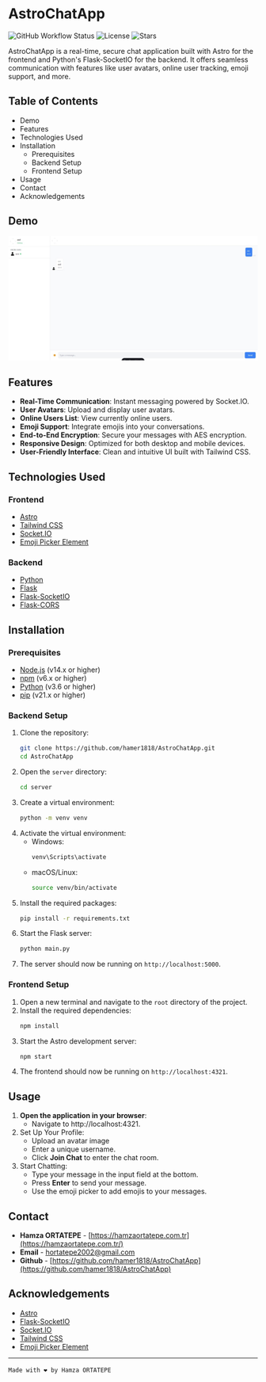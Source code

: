 # AstroChatApp
<img alt="GitHub Workflow Status" src="https://img.shields.io/github/workflow/status/hamer1818/AstroChatApp/CI">
<img alt="License" src="https://img.shields.io/github/license/hamer1818/AstroChatApp">
<img alt="Stars" src="https://img.shields.io/github/stars/hamer1818/AstroChatApp?style=social">

AstroChatApp is a real-time, secure chat application built with Astro for the frontend and Python's Flask-SocketIO for the backend. It offers seamless communication with features like user avatars, online user tracking, emoji support, and more.

## Table of Contents
- Demo
- Features
- Technologies Used
- Installation
    - Prerequisites
    - Backend Setup
    - Frontend Setup
- Usage
- Contact
- Acknowledgements

## Demo

![AstroChatApp Demo](/public/ss.jpeg)

## Features
- **Real-Time Communication**: Instant messaging powered by Socket.IO.
- **User Avatars**: Upload and display user avatars.
- **Online Users List**: View currently online users.
- **Emoji Support**: Integrate emojis into your conversations.
- **End-to-End Encryption**: Secure your messages with AES encryption.
- **Responsive Design**: Optimized for both desktop and mobile devices.
- **User-Friendly Interface**: Clean and intuitive UI built with Tailwind CSS.

## Technologies Used

### Frontend
- [Astro](https://astro.build/)
- [Tailwind CSS](https://tailwindcss.com/)
- [Socket.IO](https://socket.io/)
- [Emoji Picker Element](https://www.npmjs.com/package/emoji-picker-element)

### Backend
- [Python](https://www.python.org/)
- [Flask](https://flask.palletsprojects.com/)
- [Flask-SocketIO](https://flask-socketio.readthedocs.io/)
- [Flask-CORS](https://flask-cors.readthedocs.io/)

## Installation

### Prerequisites
- [Node.js](https://nodejs.org/) (v14.x or higher)
- [npm](https://www.npmjs.com/) (v6.x or higher)
- [Python](https://www.python.org/) (v3.6 or higher)
- [pip](https://pypi.org/project/pip/) (v21.x or higher)

### Backend Setup
1. Clone the repository:
    ```bash
    git clone https://github.com/hamer1818/AstroChatApp.git
    cd AstroChatApp
    ```
2. Open the `server` directory:
    ```bash
    cd server
    ```
3. Create a virtual environment:
    ```bash
    python -m venv venv
    ```
4. Activate the virtual environment:
    - Windows:
        ```bash
        venv\Scripts\activate
        ```
    - macOS/Linux:
        ```bash
        source venv/bin/activate
        ```
5. Install the required packages:
    ```bash
    pip install -r requirements.txt
    ```
6. Start the Flask server:
    ```bash
    python main.py
    ```
7. The server should now be running on `http://localhost:5000`.

### Frontend Setup
1. Open a new terminal and navigate to the `root` directory of the project.
2. Install the required dependencies:
    ```bash
    npm install
    ```
3. Start the Astro development server:
    ```bash
    npm start
    ```
4. The frontend should now be running on `http://localhost:4321`.

## Usage
1. **Open the application in your browser**:
    - Navigate to http://localhost:4321.
2. Set Up Your Profile:
    - Upload an avatar image
    - Enter a unique username.
    - Click **Join Chat** to enter the chat room.
3. Start Chatting:
    - Type your message in the input field at the bottom.
    - Press **Enter** to send your message.
    - Use the emoji picker to add emojis to your messages.

## Contact
- **Hamza ORTATEPE** - [https://hamzaortatepe.com.tr](https://hamzaortatepe.com.tr/)
- **Email** - [hortatepe2002@gmail.com](mailto:hortatepe2002@gmail.com)
- **Github** - [https://github.com/hamer1818/AstroChatApp](https://github.com/hamer1818/AstroChatApp)

## Acknowledgements
- [Astro](https://astro.build/)
- [Flask-SocketIO](https://flask-socketio.readthedocs.io/)
- [Socket.IO](https://socket.io/)
- [Tailwind CSS](https://tailwindcss.com/)
- [Emoji Picker Element](https://www.npmjs.com/package/emoji-picker-element)

---

``Made with ❤️ by Hamza ORTATEPE``
